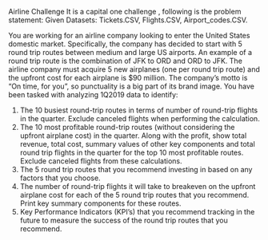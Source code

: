 Airline Challenge
It is a capital one challenge , following is the problem statement:
Given Datasets: Tickets.CSV, Flights.CSV, Airport_codes.CSV.

You are working for an airline company looking to enter the United States domestic market.
Specifically, the company has decided to start with 5 round trip routes between medium and
large US airports. An example of a round trip route is the combination of JFK to ORD and ORD
to JFK. The airline company must acquire 5 new airplanes (one per round trip route) and the
upfront cost for each airplane is $90 million. The company’s motto is “On time, for you”, so
punctuality is a big part of its brand image.
You have been tasked with analyzing 1Q2019 data to identify:
1. The 10 busiest round-trip routes in terms of number of round-trip flights in the quarter.
Exclude canceled flights when performing the calculation.
2. The 10 most profitable round-trip routes (without considering the upfront airplane cost) in
the quarter. Along with the profit, show total revenue, total cost, summary values of
other key components and total round trip flights in the quarter for the top 10 most
profitable routes. Exclude canceled flights from these calculations.
3. The 5 round trip routes that you recommend investing in based on any factors that you
choose.
4. The number of round-trip flights it will take to breakeven on the upfront airplane cost for
each of the 5 round trip routes that you recommend. Print key summary components for
these routes.
5. Key Performance Indicators (KPI’s) that you recommend tracking in the future to
measure the success of the round trip routes that you recommend.
